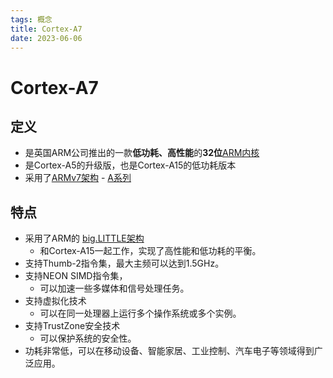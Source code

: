 ```yaml
---
tags: 概念
title: Cortex-A7
date: 2023-06-06
---
```

# Cortex-A7

## 定义

- 是英国ARM公司推出的一款**低功耗、高性能**的**32位**[ARM内核](ARM内核.md)
- 是Cortex-A5的升级版，也是Cortex-A15的低功耗版本
- 采用了[ARMv7架构](ARMv7架构.md) - [A系列](Cortex-A.md)

## 特点

- 采用了ARM的 [big.LITTLE架构](big.LITTLE架构.md)
	- 和Cortex-A15一起工作，实现了高性能和低功耗的平衡。
- 支持Thumb-2指令集，最大主频可以达到1.5GHz。
- 支持NEON SIMD指令集，
	- 可以加速一些多媒体和信号处理任务。
- 支持虚拟化技术
	- 可以在同一处理器上运行多个操作系统或多个实例。
- 支持TrustZone安全技术
	- 可以保护系统的安全性。
- 功耗非常低，可以在移动设备、智能家居、工业控制、汽车电子等领域得到广泛应用。